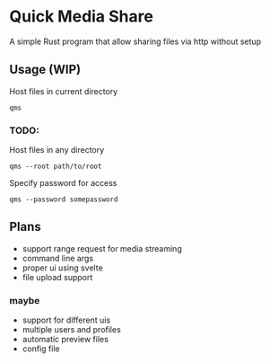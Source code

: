 # Quick Media Share
A simple Rust program that allow sharing files via http without setup 

## Usage (WIP)
Host files in current directory
```
qms
```

### TODO:
Host files in any directory
```
qms --root path/to/root
```

Specify password for access
```
qms --password somepassword
```

## Plans
- support range request for media streaming
- command line args
- proper ui using svelte
- file upload support

### maybe
- support for different uis
- multiple users and profiles
- automatic preview files
- config file
